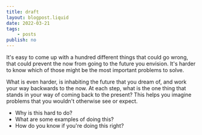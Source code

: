 ```yaml
---
title: draft
layout: blogpost.liquid
date: 2022-03-21
tags:
    - posts
publish: no
---
```


It's easy to come up with a hundred different things that could go wrong, that could prevent the now from going to the future you envision. It's harder to know which of those might be the most important problems to solve. 

What is even harder, is inhabiting the future that you dream of, and work your way backwards to the now. At each step, what is the one thing that stands in your way of coming back to the present? This helps you imagine problems that you wouldn't otherwise see or expect.

* Why is this hard to do?
* What are some examples of doing this?
* How do you know if you're doing this right?